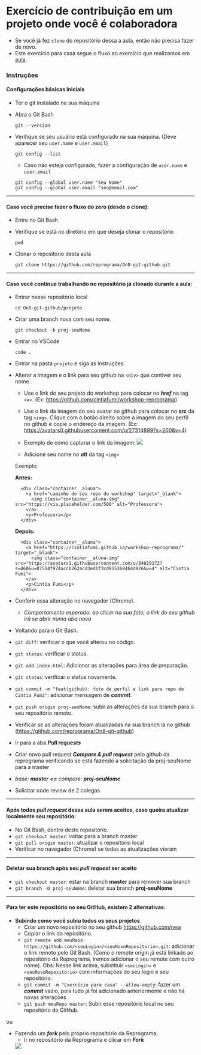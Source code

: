 # Exercício de contribuição em um projeto onde você é colaboradora

- Se você já fez `clone` do repositório dessa a aula, então não precisa fazer de novo.
- Este exercício para casa segue o fluxo ao exercício que realizamos em [aula](https://github.com/reprograma/On8-git-github/blob/master/instrucoes/6-github-alunas.md).

### Instruções
#### Configurações básicas iniciais
* Ter o git instalado na sua máquina	
* Abra o Git Bash
  ```
  git --version
  ```
* Verifique se seu usuário está configurado na sua máquina. (Deve aparecer seu `user.name` e `user.email`)
	```
  git config --list
  ```

	* Caso não esteja configurado, fazer a configuração de `user.name` e `user.email`
    ```
    git config --global user.name "Seu Nome"
    git config --global user.email "seu@email.com"
    ```

---
#### Caso você precise fazer o fluxo do zero (desde o clone):

* Entre no Git Bash
* Verifique se está no diretório em que deseja clonar o repositório
	
  ```
  pwd
  ```
* Clonar o repositório desta aula
	
  ```
  git clone https://github.com/reprograma/On8-git-github.git
  ```

---

#### Caso você continue trabalhando no repositório já clonado durante a aula:
* Entrar nesse repositório local

	```
  cd On8-git-github/projeto
  ```
* Criar uma branch nova com seu nome.
	
  ```
  git checkout -b proj-seuNome
  ```
* Entrar no VSCode

	```
  code .
  ```
* Entrar na pasta `projeto` e siga as instruções.
* Alterar a imagem e o link para seu github na `<div>` que contiver seu nome.
	* Use o link do seu projeto do workshop para colocar no ***href*** na tag `<a>`. (Ex: https://github.com/cintiafumi/workshop-reprograma)
	* Use o link da imagem do seu avatar no github para colocar no ***src*** da tag `<img>`. Clique com o botão direito sobre a imagem do seu perfil no github e copie o endereço da imagem. (Ex: https://avatars0.githubusercontent.com/u/27314899?s=200&v=4)
    * Exemplo de como capturar o link da imagem:
      <img src="./img-readme/endereco-imagem.png">

  * Adicione seu nome no ***alt*** da tag `<img>`

  Exemplo:

    **Antes:**

    ```
      <div class="container__aluna">
        <a href="caminho do seu repo do workshop" target="_blank">
          <img class="container__aluna-img" src="https://via.placeholder.com/500" alt="Professora">
        </a>
        <p>Professora</p>
      </div>
    ```
    
    **Depois:**
    
    ```
      <div class="container__aluna">
        <a href="https://cintiafumi.github.io/workshop-reprograma/" target="_blank">
          <img class="container__aluna-img" src="https://avatars1.githubusercontent.com/u/34029172?s=460&u=87514f974accb262acd3ed1f3cd9553684b4d926&v=4" alt="Cintia Fumi">
        </a>
        <p>Cintia Fumi</p>
      </div>
    ```

* Conferir essa alteração no navegador (Chrome).
	* *Comportamento esperado: ao clicar na sua foto, o link do seu github irá se abrir numa aba nova*

* Voltando para o Git Bash.
* `git diff`: verificar o que você alterou no código.
* `git status`: verificar o status.
* `git add index.html`: Adicionar as alterações para área de preparação.
* `git status`: verificar o status novamente.
* `git commit -m "feat(github): foto de perfil e link para repo de Cintia Fumi"`: adicionar mensagem de ***commit***.
* `git push origin proj-seuNome`: subir as alterações da sua branch para o seu repositório remoto.
* Verificar se as alterações foram atualizadas na sua branch lá no github (https://github.com/reprograma/On8-git-github)
* Ir para a aba ***Pull requests***
* Criar novo pull request ***Compare & pull request*** pelo github da reprograma verificando se está fazendo a solicitação da proj-seuNome para a master
* *base: **master**    **<=**    compare: **proj-seuNome***
* Solicitar code review de 2 colegas

---

#### Após todos ***pull request*** dessa aula serem aceitos, caso queira atualizar localmente seu repositório:
* No Git Bash, dentro deste repositório.
* `git checkout master`: voltar para a branch master
* `git pull origin master`: atualizar o repositório local
* Verificar no navegador (Chrome) se todas as atualizações vieram

---
#### Deletar sua branch após seu ***pull request*** ser aceito
* `git checkout master`: estar na branch **master** para remover sua branch
* `git branch -D proj-seuNome`: deletar sua branch **proj-seuNome**

---
#### Para ter este repositório no seu GitHub, existem 2 alternativas:
- **Subindo como você subiu todos os seus projetos**
  * Criar um novo repositório no seu github https://github.com/new
  * Copiar o link do repositório.
  * `git remote add meuRepo https://github.com/<seuLogin>/<seuNovoRepositorio>.git`: adicionar o link remoto pelo Git Bash. (Como o remote origin já está linkado ao repositório da Reprograma, iremos adicionar o seu remote com outro nome). Obs: Nesse link acima, substituir `<seuLogin>` e `<seuNovoRepositorio>` com informações do seu login e seu repositório.
  * `git commit -m "Exercício para casa" --allow-empty`: fazer um ***commit*** vazio, pois tudo já foi adicionado anteriormente e não há novas alterações
  * `git push meuRepo master`: Subir esse repositório local no seu repositório do GitHub.

ou

- Fazendo um ***fork*** pelo próprio repositório da Reprograma;
  * Ir no repositório da Reprograma e clicar em ***Fork***
  <img src="./img-readme/fork.png">
